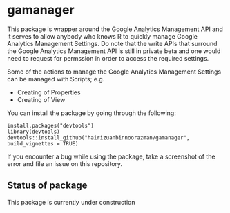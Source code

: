 # gamanager

This package is wrapper around the Google Analytics Management API and it serves to allow anybody who knows R to quickly manage Google Analytics Management Settings.
Do note that the write APIs that surround the Google Analytics Management API is still in private beta and one would need to request for permssion in order to access the
required settings.

Some of the actions to manage the Google Analytics Management Settings can be managed with Scripts; e.g.

- Creating of Properties
- Creating of View

You can install the package by going through the following:

```
install.packages("devtools")
library(devtools)
devtools::install_github("hairizuanbinnoorazman/gamanager", build_vignettes = TRUE)
```

If you encounter a bug while using the package, take a screenshot of the error and file an issue on this repository.

## Status of package

This package is currently under construction
